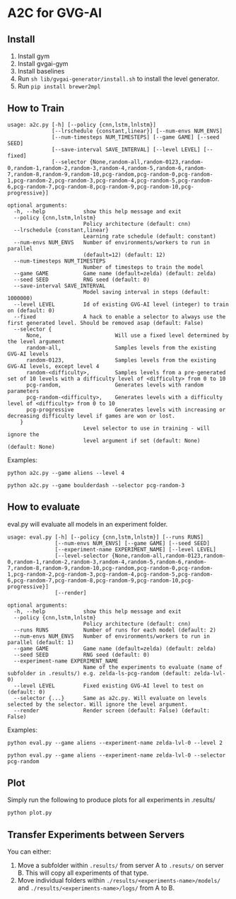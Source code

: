 # A2C for GVG-AI

## Install
1. Install gym
2. Install gvgai-gym
3. Install baselines
4. Run `sh lib/gvgai-generator/install.sh` to install the level generator.
5. Run `pip install brewer2mpl`

## How to Train
```
usage: a2c.py [-h] [--policy {cnn,lstm,lnlstm}]
              [--lrschedule {constant,linear}] [--num-envs NUM_ENVS]
              [--num-timesteps NUM_TIMESTEPS] [--game GAME] [--seed SEED]
              [--save-interval SAVE_INTERVAL] [--level LEVEL] [--fixed]
              [--selector {None,random-all,random-0123,random-0,random-1,random-2,random-3,random-4,random-5,random-6,random-7,random-8,random-9,random-10,pcg-random,pcg-random-0,pcg-random-1,pcg-random-2,pcg-random-3,pcg-random-4,pcg-random-5,pcg-random-6,pcg-random-7,pcg-random-8,pcg-random-9,pcg-random-10,pcg-progressive}]

optional arguments:
  -h, --help            show this help message and exit
  --policy {cnn,lstm,lnlstm}
                        Policy architecture (default: cnn)
  --lrschedule {constant,linear}
                        Learning rate schedule (default: constant)
  --num-envs NUM_ENVS   Number of environments/workers to run in parallel
                        (default=12) (default: 12)
  --num-timesteps NUM_TIMESTEPS  
                        Number of timesteps to train the model
  --game GAME           Game name (default=zelda) (default: zelda)
  --seed SEED           RNG seed (default: 0)
  --save-interval SAVE_INTERVAL
                        Model saving interval in steps (default: 1000000)
  --level LEVEL         Id of existing GVG-AI level (integer) to train on (default: 0)
  --fixed               A hack to enable a selector to always use the first generated level. Should be removed asap (default: False)
  --selector {
      None,                       Will use a fixed level determined by the level argument
      random-all,                 Samples levels from the existing GVG-AI levels
      random-0123,                Samples levels from the existing GVG-AI levels, except level 4
      random-<difficulty>,        Samples levels from a pre-generated set of 10 levels with a difficulty level of <difficulty> from 0 to 10
      pcg-random,                 Generates levels with random parameters
      pcg-random-<difficulty>,    Generates levels with a difficulty level of <difficulty> from 0 to 10
      pcg-progressive             Generates levels with increasing or decreasing difficulty level if games are won or lost.
    }
                        Level selector to use in training - will ignore the
                        level argument if set (default: None) (default: None)
```

Examples:
```
python a2c.py --game aliens --level 4
```
```
python a2c.py --game boulderdash --selector pcg-random-3
```
## How to evaluate
eval.py will evaluate all models in an experiment folder.

```
usage: eval.py [-h] [--policy {cnn,lstm,lnlstm}] [--runs RUNS]
               [--num-envs NUM_ENVS] [--game GAME] [--seed SEED]
               [--experiment-name EXPERIMENT_NAME] [--level LEVEL]
               [--level-selector {None,random-all,random-0123,random-0,random-1,random-2,random-3,random-4,random-5,random-6,random-7,random-8,random-9,random-10,pcg-random,pcg-random-0,pcg-random-1,pcg-random-2,pcg-random-3,pcg-random-4,pcg-random-5,pcg-random-6,pcg-random-7,pcg-random-8,pcg-random-9,pcg-random-10,pcg-progressive}]
               [--render]

optional arguments:
  -h, --help            show this help message and exit
  --policy {cnn,lstm,lnlstm}
                        Policy architecture (default: cnn)
  --runs RUNS           Number of runs for each model (default: 2)
  --num-envs NUM_ENVS   Number of environments/workers to run in parallel (default: 1)
  --game GAME           Game name (default=zelda) (default: zelda)
  --seed SEED           RNG seed (default: 0)
  --experiment-name EXPERIMENT_NAME
                        Name of the experiments to evaluate (name of subfolder in .results/) e.g. zelda-ls-pcg-random (default: zelda-lvl-0)
  --level LEVEL         Fixed existing GVG-AI level to test on (default: 0)
  --selector {...}      Same as a2c.py. Will evaluate on levels selected by the selector. Will ignore the level argument.
  --render              Render screen (default: False) (default: False)
  ```
  
Examples:
```
python eval.py --game aliens --experiment-name zelda-lvl-0 --level 2
```
```
python eval.py --game aliens --experiment-name zelda-lvl-0 --selector pcg-random
```
  
## Plot
Simply run the following to produce plots for all experiments in .results/
```
python plot.py
```
  
## Transfer Experiments between Servers
You can either:
1. Move a subfolder within `.results/` from server A to `.resuts/` on server B. This will copy all experiments of that type.
2. Move individual folders within `./results/<experiments-name>/models/` and `./results/<experiments-name>/logs/` from A to B.
